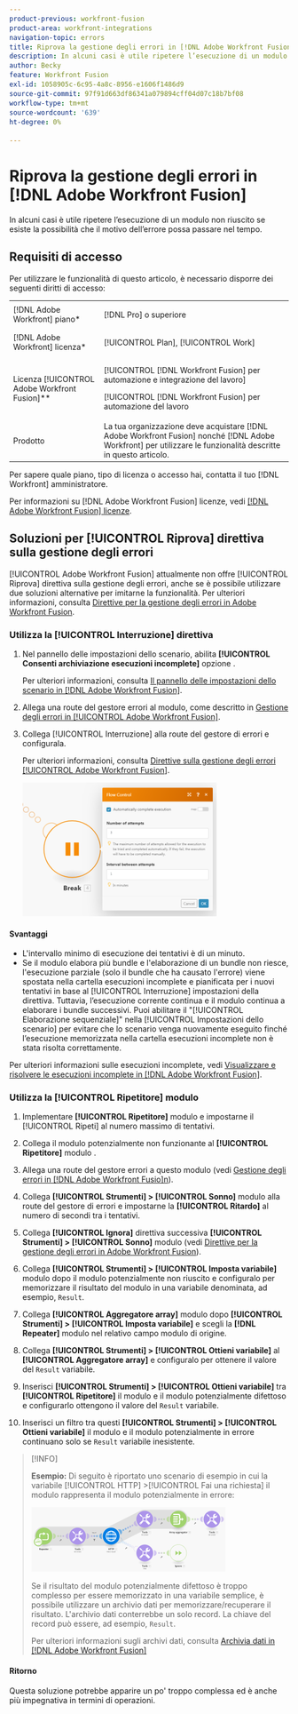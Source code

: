 ```yaml
---
product-previous: workfront-fusion
product-area: workfront-integrations
navigation-topic: errors
title: Riprova la gestione degli errori in [!DNL Adobe Workfront Fusion]
description: In alcuni casi è utile ripetere l’esecuzione di un modulo non riuscito per un paio di volte, se esiste la possibilità che il motivo dell’errore possa passare nel tempo.
author: Becky
feature: Workfront Fusion
exl-id: 1058905c-6c95-4a8c-8956-e1606f1486d9
source-git-commit: 97f91d663df86341a079894cff04d07c18b7bf08
workflow-type: tm+mt
source-wordcount: '639'
ht-degree: 0%

---
```


# Riprova la gestione degli errori in [!DNL Adobe Workfront Fusion]

In alcuni casi è utile ripetere l’esecuzione di un modulo non riuscito se esiste la possibilità che il motivo dell’errore possa passare nel tempo.

## Requisiti di accesso

Per utilizzare le funzionalità di questo articolo, è necessario disporre dei seguenti diritti di accesso:

<table style="table-layout:auto">
 <col> 
 <col> 
 <tbody> 
  <tr> 
   <td role="rowheader">[!DNL Adobe Workfront] piano*</td> 
   <td> <p>[!DNL Pro] o superiore</p> </td> 
  </tr> 
  <tr data-mc-conditions=""> 
   <td role="rowheader">[!DNL Adobe Workfront] licenza*</td> 
   <td> <p>[!UICONTROL Plan], [!UICONTROL Work]</p> </td> 
  </tr> 
  <tr> 
   <td role="rowheader">Licenza [!UICONTROL Adobe Workfront Fusion]**</td> 
   <td> <p>[!UICONTROL [!DNL Workfront Fusion] per automazione e integrazione del lavoro] </p><p>[!UICONTROL [!DNL Workfront Fusion] per automazione del lavoro</p>  </td> 
  </tr> 
  <tr> 
   <td role="rowheader">Prodotto</td> 
   <td>La tua organizzazione deve acquistare [!DNL Adobe Workfront Fusion] nonché [!DNL Adobe Workfront] per utilizzare le funzionalità descritte in questo articolo.</td> 
  </tr> 
 </tbody> 
</table>

Per sapere quale piano, tipo di licenza o accesso hai, contatta il tuo [!DNL Workfront] amministratore.

Per informazioni su [!DNL Adobe Workfront Fusion] licenze, vedi [[!DNL Adobe Workfront Fusion] licenze](../../workfront-fusion/get-started/license-automation-vs-integration.md).

## Soluzioni per [!UICONTROL Riprova] direttiva sulla gestione degli errori

[!UICONTROL Adobe Workfront Fusion] attualmente non offre [!UICONTROL Riprova] direttiva sulla gestione degli errori, anche se è possibile utilizzare due soluzioni alternative per imitarne la funzionalità. Per ulteriori informazioni, consulta [Direttive per la gestione degli errori in Adobe Workfront Fusion](../../workfront-fusion/errors/directives-for-error-handling.md).

### Utilizza la [!UICONTROL Interruzione] direttiva

1. Nel pannello delle impostazioni dello scenario, abilita **[!UICONTROL Consenti archiviazione esecuzioni incomplete]** opzione .

   Per ulteriori informazioni, consulta [Il pannello delle impostazioni dello scenario in [!DNL Adobe Workfront Fusion]](../../workfront-fusion/scenarios/scenario-settings-panel.md).

1. Allega una route del gestore errori al modulo, come descritto in [Gestione degli errori in [!UICONTROL Adobe Workfront Fusion]](../../workfront-fusion/errors/error-handling.md).
1. Collega [!UICONTROL Interruzione] alla route del gestore di errori e configurala.

   Per ulteriori informazioni, consulta [Direttive sulla gestione degli errori [!UICONTROL Adobe Workfront Fusion]](../../workfront-fusion/errors/directives-for-error-handling.md).

   ![](assets/break-directive-350x241.png)

#### Svantaggi

* L&#39;intervallo minimo di esecuzione dei tentativi è di un minuto.
* Se il modulo elabora più bundle e l&#39;elaborazione di un bundle non riesce, l&#39;esecuzione parziale (solo il bundle che ha causato l&#39;errore) viene spostata nella cartella esecuzioni incomplete e pianificata per i nuovi tentativi in base al [!UICONTROL Interruzione] impostazioni della direttiva. Tuttavia, l’esecuzione corrente continua e il modulo continua a elaborare i bundle successivi. Puoi abilitare il &quot;[!UICONTROL Elaborazione sequenziale]&quot; nella [!UICONTROL Impostazioni dello scenario] per evitare che lo scenario venga nuovamente eseguito finché l’esecuzione memorizzata nella cartella esecuzioni incomplete non è stata risolta correttamente.

Per ulteriori informazioni sulle esecuzioni incomplete, vedi [Visualizzare e risolvere le esecuzioni incomplete in [!DNL Adobe Workfront Fusion]](../../workfront-fusion/scenarios/view-and-resolve-incomplete-executions.md).

### Utilizza la [!UICONTROL Ripetitore] modulo

1. Implementare **[!UICONTROL Ripetitore]** modulo e impostarne il [!UICONTROL Ripeti] al numero massimo di tentativi.
1. Collega il modulo potenzialmente non funzionante al **[!UICONTROL Ripetitore]** modulo .
1. Allega una route del gestore errori a questo modulo (vedi [Gestione degli errori in [!DNL Adobe Workfront Fusio]n](../../workfront-fusion/errors/error-handling.md)).
1. Collega **[!UICONTROL Strumenti] > [!UICONTROL Sonno]** modulo alla route del gestore di errori e impostarne la **[!UICONTROL Ritardo]** al numero di secondi tra i tentativi.

1. Collega **[!UICONTROL Ignora]** direttiva successiva **[!UICONTROL Strumenti] > [!UICONTROL Sonno]** modulo (vedi [Direttive per la gestione degli errori in Adobe Workfront Fusion](../../workfront-fusion/errors/directives-for-error-handling.md)).

1. Collega **[!UICONTROL Strumenti] > [!UICONTROL Imposta variabile]** modulo dopo il modulo potenzialmente non riuscito e configuralo per memorizzare il risultato del modulo in una variabile denominata, ad esempio, `Result`.

1. Collega **[!UICONTROL Aggregatore array]** modulo dopo **[!UICONTROL Strumenti] > [!UICONTROL Imposta variabile]** e scegli la **[!DNL Repeater]** modulo nel relativo campo modulo di origine.

1. Collega **[!UICONTROL Strumenti] > [!UICONTROL Ottieni variabile]** al **[!UICONTROL Aggregatore array]** e configuralo per ottenere il valore del `Result` variabile.

1. Inserisci **[!UICONTROL Strumenti] > [!UICONTROL Ottieni variabile]** tra **[!UICONTROL Ripetitore]** il modulo e il modulo potenzialmente difettoso e configurarlo ottengono il valore del `Result` variabile.

1. Inserisci un filtro tra questi **[!UICONTROL Strumenti] > [!UICONTROL Ottieni variabile]** il modulo e il modulo potenzialmente in errore continuano solo se `Result` variabile inesistente.

>[!INFO]
>
>**Esempio:** Di seguito è riportato uno scenario di esempio in cui la variabile [!UICONTROL HTTP] >[!UICONTROL Fai una richiesta] il modulo rappresenta il modulo potenzialmente in errore:
>
>![](assets/http-make-request-350x116.png)
>
>Se il risultato del modulo potenzialmente difettoso è troppo complesso per essere memorizzato in una variabile semplice, è possibile utilizzare un archivio dati per memorizzare/recuperare il risultato. L&#39;archivio dati conterrebbe un solo record. La chiave del record può essere, ad esempio, `Result`.
>
>Per ulteriori informazioni sugli archivi dati, consulta [Archivia dati in [!DNL Adobe Workfront Fusion]](../../workfront-fusion/modules/data-stores.md)

#### Ritorno

Questa soluzione potrebbe apparire un po&#39; troppo complessa ed è anche più impegnativa in termini di operazioni.

